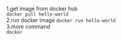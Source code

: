 1.get image from docker hub  
<code>docker pull hello-world</code>  
2.run docker image
<code>docker run hello-world</code>  
3.more command  
<code>docker</code> 

